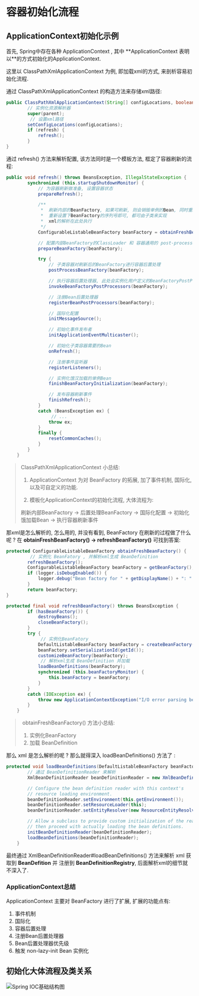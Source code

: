 # 容器初始化流程

## ApplicationContext初始化示例

首先, Spring中存在各种 ApplicationContext , 其中 **ApplicationContext 表明以\*\*的方式初始化的ApplicationContext.

这里以 ClassPathXmlApplicationContext 为例, 即加载xml的方式, 来剖析容易初始化流程.

通过 ClassPathXmlApplicationContext 的构造方法来存储xml路径:

``` java
public ClassPathXmlApplicationContext(String[] configLocations, boolean refresh, ApplicationContext parent) throws BeansException {
        // 实例化资源解析器
		super(parent);
         // 设置xml路径
		setConfigLocations(configLocations);
		if (refresh) {
			refresh();
		}
}
```

通过 refresh() 方法来解析配置, 该方法同时是一个模板方法, 框定了容器刷新的流程:

```java
public void refresh() throws BeansException, IllegalStateException {
		synchronized (this.startupShutdownMonitor) {
			// 为容器刷新做准备, 设置容器状态
			prepareRefresh();

			/** 
			 *  刷新内部的BeanFactory, 如果可刷新, 则会销毁单例的Bean, 同时重新实例化BeanFacatory, 否则, 
			 *  重新设置下BeanFactory的序列号即可, 都可由子类来实现
			 *  xml的解析在此处执行
			 */
			ConfigurableListableBeanFactory beanFactory = obtainFreshBeanFactory();

			// 配置内部BeanFactory的ClassLoader 和 容器通用的 post-processors.
			prepareBeanFactory(beanFactory);

			try {
				// 子类容器对刷新后的BeanFactory进行容器后置处理
				postProcessBeanFactory(beanFactory);

				// 执行容器后置处理器, 此处会实例化用户定义的BeanFactoryPostProcessor并这行
				invokeBeanFactoryPostProcessors(beanFactory);

				// 注册Bean后置处理器
				registerBeanPostProcessors(beanFactory);

				// 国际化配置
				initMessageSource();

				// 初始化事件发布者
				initApplicationEventMulticaster();

				// 初始化子类容器需要的Bean
				onRefresh();

				// 注册事件监听器
				registerListeners();

				// 实例化饿汉加载的单例Bean
				finishBeanFactoryInitialization(beanFactory);

				// 发布容器刷新事件
				finishRefresh();
			}
			catch (BeansException ex) {
                 // ...
				throw ex;
			}
			finally {
				resetCommonCaches();
			}
		}
	}
```

>ClassPathXmlApplicationContext 小总结:
>
>1. ApplicationContext 为对 BeanFactory 的拓展, 加了事件机制, 国际化, 以及可自定义的功能.
>
>2. 模板化ApplicationContext的初始化流程, 大体流程为: 
>
>   刷新内部BeanFactory -> 后置处理BeanFactory -> 国际化配置 ->  初始化饿加载Bean -> 执行容器刷新事件

那xml是怎么解析的, 怎么用的, 并没有看到,  BeanFactory 在刷新的过程做了什么呢 ? 在 **obtainFreshBeanFactory() -> refreshBeanFactory()** 可找到答案: 

``` java
protected ConfigurableListableBeanFactory obtainFreshBeanFactory() {
         // 实例化 BeanFatory , 并解析xml生成 BeanDefinition
		refreshBeanFactory();
		ConfigurableListableBeanFactory beanFactory = getBeanFactory();
		if (logger.isDebugEnabled()) {
			logger.debug("Bean factory for " + getDisplayName() + ": " + beanFactory);
		}
		return beanFactory;
}
```

```java
protected final void refreshBeanFactory() throws BeansException {
		if (hasBeanFactory()) {
			destroyBeans();
			closeBeanFactory();
		}
		try {
             // 实例化BeanFatory
			DefaultListableBeanFactory beanFactory = createBeanFactory();
			beanFactory.setSerializationId(getId());
			customizeBeanFactory(beanFactory);
             // 解析xml生成 BeanDefinition 并加载
			loadBeanDefinitions(beanFactory);
			synchronized (this.beanFactoryMonitor) {
				this.beanFactory = beanFactory;
			}
		}
		catch (IOException ex) {
			throw new ApplicationContextException("I/O error parsing bean definition source for " + getDisplayName(), ex);
		}
	}
```

> ​	obtainFreshBeanFactory() 方法小总结:
>
> 1. 实例化BeanFactory
> 2. 加载 BeanDefinition

那么 xml 是怎么解析的呢 ? 那么就得深入  loadBeanDefinitions() 方法了 :

```java
protected void loadBeanDefinitions(DefaultListableBeanFactory beanFactory) throws BeansException, IOException {
		// 通过 BeanDefinitionReader 来解析
		XmlBeanDefinitionReader beanDefinitionReader = new XmlBeanDefinitionReader(beanFactory);

		// Configure the bean definition reader with this context's
		// resource loading environment.
		beanDefinitionReader.setEnvironment(this.getEnvironment());
		beanDefinitionReader.setResourceLoader(this);
		beanDefinitionReader.setEntityResolver(new ResourceEntityResolver(this));

		// Allow a subclass to provide custom initialization of the reader,
		// then proceed with actually loading the bean definitions.
		initBeanDefinitionReader(beanDefinitionReader);
		loadBeanDefinitions(beanDefinitionReader);
	}
```

最终通过 XmlBeanDefinitionReader#loadBeanDefinitions() 方法来解析 xml 获取到 **BeanDefition** 并 注册到 **BeanDefinitionRegistry**, 后面解析xml的细节就不深入了.

### ApplicationContext总结

ApplicationContext 主要对 BeanFactory 进行了扩展, 扩展的功能点有:

1. 事件机制
2. 国际化
3. 容器后置处理
4. 注册Bean后置处理器
5. Bean后置处理器优先级
6. 触发 non-lazy-init Bean 实例化

## 初始化大体流程及类关系

![Spring IOC基础结构图](http://qiniu.zzcoder.cn/Spring%20IOC%E5%9F%BA%E7%A1%80%E7%BB%93%E6%9E%84%E5%9B%BE.png)

